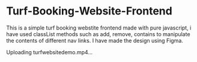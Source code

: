 # Turf-Booking-Website-Frontend

This is a simple turf booking webstite frontend made with pure javascript, i have used classList methods such as add, remove, contains to manipulate the contents of different nav links.
I have made the design using Figma.



Uploading turfwebsitedemo.mp4…


